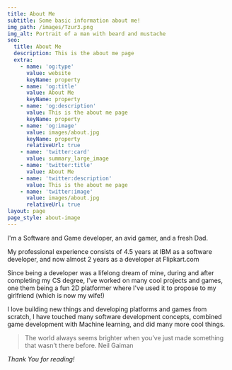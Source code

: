 ```yaml
---
title: About Me
subtitle: Some basic information about me!
img_path: /images/Tzur3.png
img_alt: Portrait of a man with beard and mustache
seo:
  title: About Me
  description: This is the about me page
  extra:
    - name: 'og:type'
      value: website
      keyName: property
    - name: 'og:title'
      value: About Me
      keyName: property
    - name: 'og:description'
      value: This is the about me page
      keyName: property
    - name: 'og:image'
      value: images/about.jpg
      keyName: property
      relativeUrl: true
    - name: 'twitter:card'
      value: summary_large_image
    - name: 'twitter:title'
      value: About Me
    - name: 'twitter:description'
      value: This is the about me page
    - name: 'twitter:image'
      value: images/about.jpg
      relativeUrl: true
layout: page
page_style: about-image
---
```

I'm a Software and Game developer, an avid gamer, and a fresh Dad.

My professional experience consists of 4.5 years at IBM as a software developer, and now almost 2 years as a developer at Flipkart.com

Since being a developer was a lifelong dream of mine, during and after completing my CS degree, I've worked on many cool projects and games, one them being a fun 2D platformer where I've used it to propose to my girlfriend (which is now my wife!)

I love building new things and developing platforms and games from scratch, I have touched many software development concepts, combined game development with Machine learning, and did many more cool things.


> The world always seems brighter when you’ve just made something that wasn’t there before. Neil Gaiman

*Thank You for reading!*
